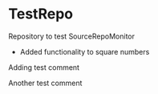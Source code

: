 # TestRepo
Repository to test SourceRepoMonitor

* Added functionality to square numbers

Adding test comment

Another test comment
